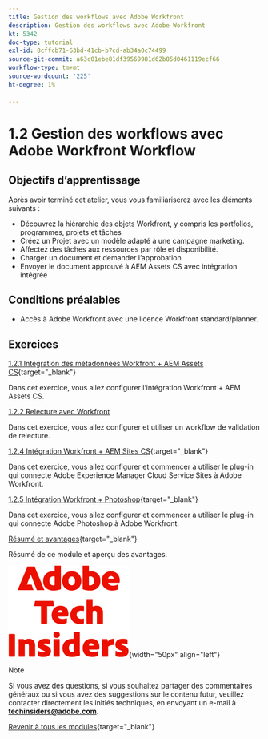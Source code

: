 ```yaml
---
title: Gestion des workflows avec Adobe Workfront
description: Gestion des workflows avec Adobe Workfront
kt: 5342
doc-type: tutorial
exl-id: 8cffcb71-63bd-41cb-b7cd-ab34a0c74499
source-git-commit: a63c01ebe81df39569981d62b85d0461119ecf66
workflow-type: tm+mt
source-wordcount: '225'
ht-degree: 1%

---
```


# 1.2 Gestion des workflows avec Adobe Workfront Workflow

## Objectifs d’apprentissage

Après avoir terminé cet atelier, vous vous familiariserez avec les éléments suivants :

- Découvrez la hiérarchie des objets Workfront, y compris les portfolios, programmes, projets et tâches
- Créez un Projet avec un modèle adapté à une campagne marketing.
- Affectez des tâches aux ressources par rôle et disponibilité.
- Charger un document et demander l’approbation
- Envoyer le document approuvé à AEM Assets CS avec intégration intégrée

## Conditions préalables

- Accès à Adobe Workfront avec une licence Workfront standard/planner.

## Exercices

[1.2.1 Intégration des métadonnées Workfront + AEM Assets CS](./ex1.md){target="_blank"}

Dans cet exercice, vous allez configurer l’intégration Workfront + AEM Assets CS.

[1.2.2 Relecture avec Workfront](./ex2.md)

Dans cet exercice, vous allez configurer et utiliser un workflow de validation de relecture.

[1.2.4 Intégration Workfront + AEM Sites CS](./ex4.md){target="_blank"}

Dans cet exercice, vous allez configurer et commencer à utiliser le plug-in qui connecte Adobe Experience Manager Cloud Service Sites à Adobe Workfront.

[1.2.5 Intégration Workfront + Photoshop](./ex5.md){target="_blank"}

Dans cet exercice, vous allez configurer et commencer à utiliser le plug-in qui connecte Adobe Photoshop à Adobe Workfront.

[Résumé et avantages](./summary.md){target="_blank"}

Résumé de ce module et aperçu des avantages.

![Insiders de la technologie ](./../../../assets/images/techinsiders.png){width="50px" align="left"}

>[!NOTE]
>
>Si vous avez des questions, si vous souhaitez partager des commentaires généraux ou si vous avez des suggestions sur le contenu futur, veuillez contacter directement les initiés techniques, en envoyant un e-mail à **techinsiders@adobe.com**.

[Revenir à tous les modules](../../../overview.md){target="_blank"}
